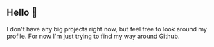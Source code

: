 ## Hello 👋

I don't have any big projects right now, but feel free to look around my profile. For now I'm just trying to find my way around Github.





